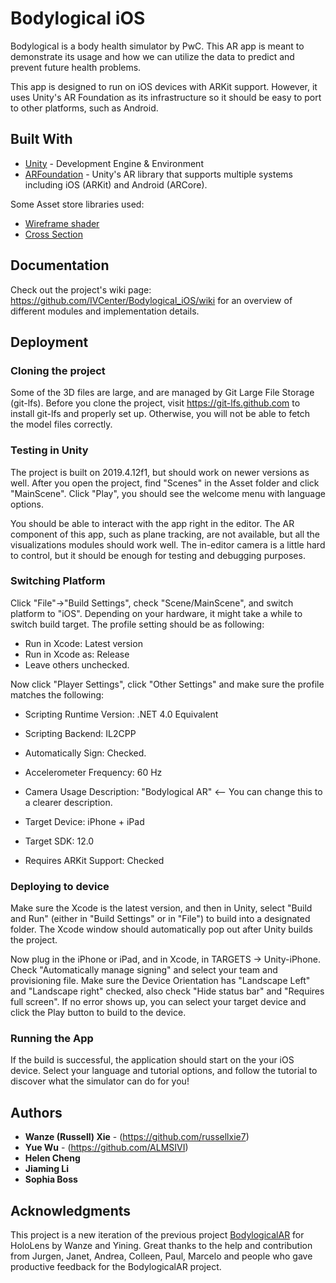 # Bodylogical iOS

Bodylogical is a body health simulator by PwC. This AR app is meant to demonstrate its usage and how we can utilize the data to predict and prevent future health problems.

This app is designed to run on iOS devices with ARKit support. However, it uses Unity's AR Foundation as its infrastructure so it should be easy to port to other platforms, such  as Android.

## Built With

- [Unity](https://unity3d.com/) - Development Engine & Environment
- [ARFoundation](https://docs.unity3d.com/Packages/com.unity.xr.arfoundation@3.1/manual/index.html) - Unity's AR library that supports multiple systems including iOS (ARKit) and Android (ARCore).

Some Asset store libraries used:

- [Wireframe shader](https://assetstore.unity.com/packages/vfx/shaders/wireframe-shader-the-amazing-wireframe-shader-18794)
- [Cross Section](https://assetstore.unity.com/packages/vfx/shaders/cross-section-66300)

## Documentation

Check out the project's wiki page: https://github.com/IVCenter/Bodylogical_iOS/wiki for an overview of different modules and implementation details.

## Deployment

### Cloning the project

Some of the 3D files are large, and are managed by Git Large File Storage (git-lfs). Before you clone the project, visit https://git-lfs.github.com to install git-lfs and properly set up. Otherwise, you will not be able to fetch the model files correctly.

### Testing in Unity

The project is built on 2019.4.12f1, but should work on newer versions as well. After you open the project, find "Scenes" in the Asset folder and click "MainScene". Click "Play", you should see the welcome menu with language options. 

You should be able to interact with the app right in the editor. The AR component of this app, such as plane tracking, are not available, but all the visualizations modules should work well. The in-editor camera is a little hard to control, but it should be enough for testing and debugging purposes.

### Switching Platform

Click "File"->"Build Settings", check "Scene/MainScene", and switch platform to "iOS". Depending on your hardware, it might take a while to switch build target. The profile setting should be as following:

* Run in Xcode: Latest version
* Run in Xcode as: Release
* Leave others unchecked.

Now click "Player Settings", click "Other Settings" and make sure the profile matches the following:

* Scripting Runtime Version: .NET 4.0 Equivalent

* Scripting Backend: IL2CPP

* Automatically Sign: Checked.

* Accelerometer Frequency: 60 Hz

* Camera Usage Description: "Bodylogical AR" <-- You can change this to a clearer description.

* Target Device: iPhone + iPad

* Target SDK: 12.0

* Requires ARKit Support: Checked

### Deploying to device

Make sure the Xcode is the latest version, and then in Unity, select "Build and Run" (either in "Build Settings" or in "File") to build into a designated folder. The Xcode window should automatically pop out after Unity builds the project.

Now plug in the iPhone or iPad, and in Xcode, in TARGETS -> Unity-iPhone. Check "Automatically manage signing" and select your team and provisioning file. Make sure the Device Orientation has "Landscape Left" and "Landscape right" checked, also check "Hide status bar" and "Requires full screen". If no error shows up, you can select your target device and click the Play button to build to the device.

### Running the App

If the build is successful, the application should start on the your iOS device. Select your language and tutorial options, and follow the tutorial to discover what the simulator can do for you!

## Authors

* **Wanze (Russell) Xie** - (https://github.com/russellxie7)
* **Yue Wu** - (https://github.com/ALMSIVI)
* **Helen Cheng**
* **Jiaming Li**
* **Sophia Boss**

## Acknowledgments

This project is a new iteration of the previous project [BodylogicalAR](https://github.com/RussellXie7/BodylogicalAR) for HoloLens by Wanze and Yining. Great thanks to the help and contribution from Jurgen, Janet, Andrea, Colleen, Paul, Marcelo and people who gave productive feedback for the BodylogicalAR project.
